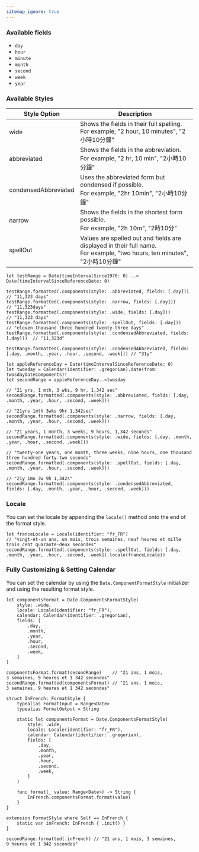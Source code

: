 ```yaml
---
sitemap_ignore: true
---
```

### Available fields

- `day`
- `hour`
- `minute`
- `month`
- `second`
- `week`
- `year`

### Available Styles

| Style Option         | Description                                                                                                                 |
| -------------------- | --------------------------------------------------------------------------------------------------------------------------- |
| wide                 | Shows the fields in their full spelling.<br>For example, "2 hour, 10 minutes", "2小時10分鐘"                                  |
| abbreviated          | Shows the fields in the abbreviation. <br>For example, "2 hr, 10 min", "2小時10分鐘"                                          |
| condensedAbbreviated | Uses the abbreviated form but condensed if possible. <br> For example, "2hr 10min", "2小時10分鐘"                             |
| narrow               | Shows the fields in the shortest form possible. <br>For example, "2h 10m", "2時10分"                                         |
| spellOut             | Values are spelled out and fields are displayed in their full name.<br>For example, "two hours, ten minutes", "2小時10分鐘"  |

<pre class="splash"><code><span class="keyword">let</span> testRange = <span class="type">Date</span>(timeIntervalSince1970: <span class="number">0</span>) ..&lt; <span class="type">Date</span>(timeIntervalSinceReferenceDate: <span class="number">0</span>)

testRange.<span class="call">formatted</span>(.<span class="call">components</span>(style: .<span class="dotAccess">abbreviated</span>, fields: [.<span class="dotAccess">day</span>]))           <span class="comment">// "11,323 days"</span>
testRange.<span class="call">formatted</span>(.<span class="call">components</span>(style: .<span class="dotAccess">narrow</span>, fields: [.<span class="dotAccess">day</span>]))                <span class="comment">// "11,323days"</span>
testRange.<span class="call">formatted</span>(.<span class="call">components</span>(style: .<span class="dotAccess">wide</span>, fields: [.<span class="dotAccess">day</span>]))                  <span class="comment">// "11,323 days"</span>
testRange.<span class="call">formatted</span>(.<span class="call">components</span>(style: .<span class="dotAccess">spellOut</span>, fields: [.<span class="dotAccess">day</span>]))              <span class="comment">// "eleven thousand three hundred twenty-three days"</span>
testRange.<span class="call">formatted</span>(.<span class="call">components</span>(style: .<span class="dotAccess">condensedAbbreviated</span>, fields: [.<span class="dotAccess">day</span>]))  <span class="comment">// "11,323d"</span>

testRange.<span class="call">formatted</span>(.<span class="call">components</span>(style: .<span class="dotAccess">condensedAbbreviated</span>, fields: [.<span class="dotAccess">day</span>, .<span class="dotAccess">month</span>, .<span class="dotAccess">year</span>, .<span class="dotAccess">hour</span>, .<span class="dotAccess">second</span>, .<span class="dotAccess">week</span>])) <span class="comment">// "31y"</span>

<span class="keyword">let</span> appleReferenceDay = <span class="type">Date</span>(timeIntervalSinceReferenceDate: <span class="number">0</span>)
<span class="keyword">let</span> twosday = <span class="type">Calendar</span>(identifier: .<span class="dotAccess">gregorian</span>).<span class="call">date</span>(from: twosdayDateComponents)!
<span class="keyword">let</span> secondRange = appleReferenceDay..&lt;twosday

<span class="comment">// "21 yrs, 1 mth, 3 wks, 9 hr, 1,342 sec"</span>
secondRange.<span class="call">formatted</span>(.<span class="call">components</span>(style: .<span class="dotAccess">abbreviated</span>, fields: [.<span class="dotAccess">day</span>, .<span class="dotAccess">month</span>, .<span class="dotAccess">year</span>, .<span class="dotAccess">hour</span>, .<span class="dotAccess">second</span>, .<span class="dotAccess">week</span>]))

<span class="comment">// "21yrs 1mth 3wks 9hr 1,342sec"</span>
secondRange.<span class="call">formatted</span>(.<span class="call">components</span>(style: .<span class="dotAccess">narrow</span>, fields: [.<span class="dotAccess">day</span>, .<span class="dotAccess">month</span>, .<span class="dotAccess">year</span>, .<span class="dotAccess">hour</span>, .<span class="dotAccess">second</span>, .<span class="dotAccess">week</span>]))

<span class="comment">// "21 years, 1 month, 3 weeks, 9 hours, 1,342 seconds"</span>
secondRange.<span class="call">formatted</span>(.<span class="call">components</span>(style: .<span class="dotAccess">wide</span>, fields: [.<span class="dotAccess">day</span>, .<span class="dotAccess">month</span>, .<span class="dotAccess">year</span>, .<span class="dotAccess">hour</span>, .<span class="dotAccess">second</span>, .<span class="dotAccess">week</span>]))

<span class="comment">// "twenty-one years, one month, three weeks, nine hours, one thousand three hundred forty-two seconds"</span>
secondRange.<span class="call">formatted</span>(.<span class="call">components</span>(style: .<span class="dotAccess">spellOut</span>, fields: [.<span class="dotAccess">day</span>, .<span class="dotAccess">month</span>, .<span class="dotAccess">year</span>, .<span class="dotAccess">hour</span>, .<span class="dotAccess">second</span>, .<span class="dotAccess">week</span>]))

<span class="comment">// "21y 1mo 3w 9h 1,342s"</span>
secondRange.<span class="call">formatted</span>(.<span class="call">components</span>(style: .<span class="dotAccess">condensedAbbreviated</span>, fields: [.<span class="dotAccess">day</span>, .<span class="dotAccess">month</span>, .<span class="dotAccess">year</span>, .<span class="dotAccess">hour</span>, .<span class="dotAccess">second</span>, .<span class="dotAccess">week</span>]))</code></pre>

### Locale

You can set the locale by appending the `locale()` method onto the end of the format style.

<pre class="splash"><code><span class="keyword">let</span> franceLocale = <span class="type">Locale</span>(identifier: <span class="string">"fr_FR"</span>)
<span class="comment">// "vingt-et-un ans, un mois, trois semaines, neuf heures et mille trois cent quarante-deux secondes"</span>
secondRange.<span class="call">formatted</span>(.<span class="call">components</span>(style: .<span class="dotAccess">spellOut</span>, fields: [.<span class="dotAccess">day</span>, .<span class="dotAccess">month</span>, .<span class="dotAccess">year</span>, .<span class="dotAccess">hour</span>, .<span class="dotAccess">second</span>, .<span class="dotAccess">week</span>]).<span class="call">locale</span>(franceLocale))</code></pre>

### Fully Customizing & Setting Calendar

You can set the calendar by using the `Date.ComponentFormatStyle` initializer and using the resulting format style.

<pre class="splash"><code><span class="keyword">let</span> componentsFormat = <span class="type">Date</span>.<span class="type">ComponentsFormatStyle</span>(
    style: .<span class="dotAccess">wide</span>,
    locale: <span class="type">Locale</span>(identifier: <span class="string">"fr_FR"</span>),
    calendar: <span class="type">Calendar</span>(identifier: .<span class="dotAccess">gregorian</span>),
    fields: [
        .<span class="dotAccess">day</span>,
        .<span class="dotAccess">month</span>,
        .<span class="dotAccess">year</span>,
        .<span class="dotAccess">hour</span>,
        .<span class="dotAccess">second</span>,
        .<span class="dotAccess">week</span>,
    ]
)

componentsFormat.<span class="call">format</span>(secondRange)    <span class="comment">// "21 ans, 1 mois, 3 semaines, 9 heures et 1 342 secondes"</span>
secondRange.<span class="call">formatted</span>(componentsFormat) <span class="comment">// "21 ans, 1 mois, 3 semaines, 9 heures et 1 342 secondes"</span>

<span class="keyword">struct</span> InFrench: <span class="type">FormatStyle</span> {
    <span class="keyword">typealias</span> FormatInput = <span class="type">Range</span>&lt;<span class="type">Date</span>&gt;
    <span class="keyword">typealias</span> FormatOutput = <span class="type">String</span>

    <span class="keyword">static let</span> componentsFormat = <span class="type">Date</span>.<span class="type">ComponentsFormatStyle</span>(
        style: .<span class="dotAccess">wide</span>,
        locale: <span class="type">Locale</span>(identifier: <span class="string">"fr_FR"</span>),
        calendar: <span class="type">Calendar</span>(identifier: .<span class="dotAccess">gregorian</span>),
        fields: [
            .<span class="dotAccess">day</span>,
            .<span class="dotAccess">month</span>,
            .<span class="dotAccess">year</span>,
            .<span class="dotAccess">hour</span>,
            .<span class="dotAccess">second</span>,
            .<span class="dotAccess">week</span>,
        ]
    )

    <span class="keyword">func</span> format(<span class="keyword">_</span> value: <span class="type">Range</span>&lt;<span class="type">Date</span>&gt;) -&gt; <span class="type">String</span> {
        <span class="type">InFrench</span>.<span class="property">componentsFormat</span>.<span class="call">format</span>(value)
    }
}

<span class="keyword">extension</span> <span class="type">FormatStyle</span> <span class="keyword">where</span> <span class="type">Self</span> == <span class="type">InFrench</span> {
    <span class="keyword">static var</span> inFrench: <span class="type">InFrench</span> { .<span class="keyword">init</span>() }
}

secondRange.<span class="call">formatted</span>(.<span class="dotAccess">inFrench</span>) <span class="comment">// "21 ans, 1 mois, 3 semaines, 9 heures et 1 342 secondes"</span></code></pre>



